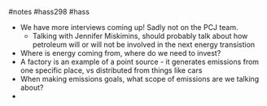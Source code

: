 #notes #hass298 #hass

- We have more interviews coming up! Sadly not on the PCJ team.
	- Talking with Jennifer Miskimins, should probably talk about how petroleum will or will not be involved in the next energy transistion
- Where is energy coming from, where do we need to invest?
- A factory is an example of a point source - it generates emissions from one specific place, vs distributed from things like cars
- When making emissions goals, what scope of emissions are we talking about?
- 